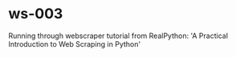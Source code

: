 # ws-003
Running through webscraper tutorial from RealPython: 'A Practical Introduction to Web Scraping in Python'
